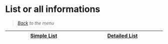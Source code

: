# List or all informations


> *[Back](../games.md) to the menu*

| <img width="430" height="1">[Simple List](psx_list.md)<img width="430" height="1"> | <img width="430" height="1">[Detailed List](psx_info_list.md)<img width="430" height="1"> |
| :---: | :---: |
